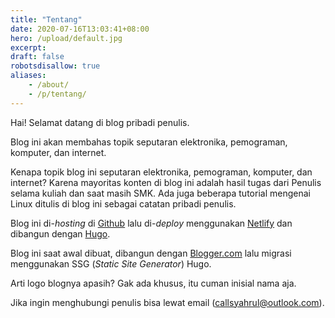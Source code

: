 ```yaml
---
title: "Tentang"
date: 2020-07-16T13:03:41+08:00
hero: /upload/default.jpg
excerpt:
draft: false
robotsdisallow: true
aliases:
    - /about/
    - /p/tentang/
---
```


Hai! Selamat datang di blog pribadi penulis.

Blog ini akan membahas topik seputaran elektronika, pemograman, komputer, dan internet.

Kenapa topik blog ini seputaran elektronika, pemograman, komputer, dan internet? Karena mayoritas konten di blog ini adalah hasil tugas dari Penulis selama kuliah dan saat masih SMK. Ada juga beberapa tutorial mengenai Linux ditulis di blog ini sebagai catatan pribadi penulis.

Blog ini di-*hosting* di [Github](//github.com) lalu di-*deploy* menggunakan [Netlify](//netlify.com) dan dibangun dengan [Hugo](//gohugo.io).

Blog ini saat awal dibuat, dibangun dengan [Blogger.com](//blogger.com) lalu migrasi menggunakan SSG (*Static Site Generator*) Hugo.

Arti logo blognya apasih? Gak ada khusus, itu cuman inisial nama aja.

Jika ingin menghubungi penulis bisa lewat email (callsyahrul@outlook.com).
